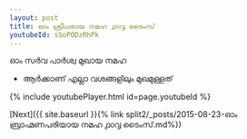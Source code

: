 ```yaml
---
layout: post
title: ഓം ശ്രീധരായ നമഹ ൧൦൮ ടൈംസ്
youtubeId: sSoPODzRhPk
---
```

 
 
 ഓം സർവ പാർശ്വ മുഖായ നമഹ 
 
 -  ആർക്കാണ് എല്ലാ വശങ്ങളിലും മുഖമുള്ളത് 
 
  
 
  
 
 
 
 
 
 


{% include youtubePlayer.html id=page.youtubeId %}
 
[Next]({{ site.baseurl }}{% link  split2/_posts/2015-08-23-ഓം ബ്രാഹ്മണപരിയായ നമഹ ൧൦൮ ടൈംസ്.md%})
 
